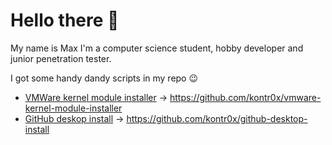 # Hello there 👋

My name is Max I'm a computer science student, hobby developer and junior penetration tester.

I got some handy dandy scripts in my repo 😉
+ [VMWare kernel module installer](https://github.com/kontr0x/vmware-kernel-module-installer) -> https://github.com/kontr0x/vmware-kernel-module-installer
+ [GitHub deskop install](https://github.com/kontr0x/github-desktop-install) -> https://github.com/kontr0x/github-desktop-install

<!--
**kontr0x/kontr0x** is a ✨ _special_ ✨ repository because its `README.md` (this file) appears on your GitHub profile.

Here are some ideas to get you started:

- 🔭 I’m currently working on ...
- 🌱 I’m currently learning ...
- 👯 I’m looking to collaborate on ...
- 🤔 I’m looking for help with ...
- 💬 Ask me about ...
- 📫 How to reach me: ...
- 😄 Pronouns: ...
- ⚡ Fun fact: ...
-->
